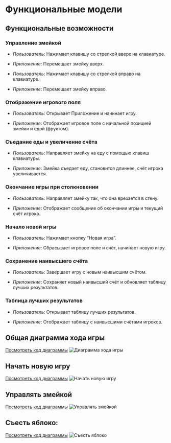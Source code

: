 # Функциональные модели

## Функциональные возможности

### Управление змейкой

* _Пользователь_: Нажимает клавишу со стрелкой вверх на клавиатуре.

* _Приложение_: Перемещает змейку вверх.

* _Пользователь_: Нажимает клавишу со стрелкой вправо на клавиатуре.

* _Приложение_: Перемещает змейку вправо.

### Отображение игрового поля

* _Пользователь_: Открывает Приложение и начинает игру.

* _Приложение_: Отображает игровое поле с начальной позицией змейки и едой (фруктом).

### Съедание еды и увеличение счёта

* _Пользователь_: Направляет змейку на еду с помощью клавиш клавиатуры.

* _Приложение_: Змейка съедает еду, становится длиннее, счёт игрока увеличивается.

### Окончание игры при столкновении

* _Пользователь_: Направляет змейку так, что она врезается в стену.

* _Приложение_: Отображает сообщение об окончании игры и текущий счёт игрока.

### Начало новой игры

* _Пользователь_: Нажимает кнопку “Новая игра”.

* _Приложение_: Сбрасывает игровое поле и счёт, начинает новую игру.

### Сохранение наивысшего счёта

* _Пользователь_: Завершает игру с новым наивысшим счётом.

* _Приложение_: Сохраняет новый наивысший счёт и обновляет таблицу лучших результатов.

### Таблица лучших результатов

* _Пользователь_: Открывает таблицу лучших результатов.

* _Приложение_: Отображает таблицу с наивысшими счётами игроков.


## Общая диаграмма хода игры
[Посмотреть код диаграммы](lab3/UseCaseDiagram)
![Диаграмма хода игры](https://www.plantuml.com/plantuml/png/dLJDRjf04BxlKwouHshuoSyjKf-XjrmGSLka52Hmxc2KXlv8gAUUsghg2pYqXWLgymepRzHlThsEeG9BEGoUySptVJixWw-6ONiGthsxLRV1wr27VJteldaRwflk8EY4tNvFgNOdx0yq_Q2CDloPbdZEAUQ84ecLkXi6dVOmq3NwHZ4joD1VF1EEDArf0tTEXgTahdjFiU1vmYF-LDFjeNxrydIFPiiZgOJ2p54jmPhGYjOyoI7r4kGxHyY0ZkPE6s92OI2OqGB857wI8njxo8mUhTp2dzlGRxn0dx14qrPQBz3D4lghFnN5ciVy4S4VJmAtE6lhC2P2VMgr34U8PneK6p9ucQBEgvwL67wXE94QVY3ZEnQk1_x2KGuuFo19SnuXM0hA2UQ0Ynr0B1guqUdEdHGDNLPS8Oyfioy_-Bl7H11h_AnXAOuUsuJnrCKgl3Y-Kd9PMzc3wnxo-JRE_D3YcgSfhzHFTpmUouOSdpBEQVRlyhI-mvNnlMqszSjfvmVg5S0f4aOYS4pXhVuZQnnRN6qNuj5EzxtqI1kU03z5VA_Tw7WY_pmfX47P4pUhXl9ywfPIXxu0-kH4AYhozOfyeug_IW3TA_nwDJ0wjwaGEhUbOCuzKp3ddZyLN2YOSoyLpBbOID7FWtefqL2YcmSjTHNqRl0f_GS0)

## Начать новую игру
[Посмотреть код диаграммы](lab3/NewGame)
![Начать новую игру](https://www.plantuml.com/plantuml/png/XL9HJi905FplAJPymHNWGwvYGWbD48rW_1MQQ1IqYVhX3tg55gnTYYnNc7SZvrasIWmnJNVxcfbvExElFHmTduykJlh1zqVGn1iSrZ93mNs1L2R8jJRO8CK7B3wvvp8nAFdBOOjIObF32vPofNYPrLf1r3Lrp5dULBz8Lps9vS70AbJYeuOPzS81WSz86u4nJOfiOEMQY1HhhWNPh2Jnf6bBSNZbiHmoDjGpvSf2liDe7xvBE8Cjr4nIaPuKY5n9NhIWcnmhMh5a6qcGiQzZdHxaR5daN1Fw6ik4pInMoYRNKIzJvcKlweUcxbCnI54IQubcZdGU3Nzy7tQawMk-SijT7SaOJhjoJOZPIyOh8Ql2njhhx8BWIsbFqsvtAayreeqUpCWzQpq3JLU2VY9YNkM-tDyXaJ5A7_s2ZyDx5MGuwFX4vZeyrMq_oXGhJKKz5B-CXFtXFr2z1BllYBH19-foa4_FWZQ_ETLV)

## Управлять змейкой
[Посмотреть код диаграммы](lab3/ControlTheSnake)
![Управлять змейкой](https://www.plantuml.com/plantuml/png/XLDDJi906Dtt5BEKAy12hc9Y2KqGZQrnY-32A0aR4zmeyGQrK1smZ5TuSoFVSqnJ2KIIqlRxUJzle9jc9vVPrTaW-dc8sbZ0uTDFyS5xWToFKUhTO8iSxx2eU2_zsFWRF_OZTR61DLXnR6Ry15-ivYXOBxbaMIHOnPSr1ntMdUYwdmnYSuGdB3LhEBuXaKKXbkEMIL9s7v6t8cEI7f-VHIurcjuGMWJMtq7JMJyUrlFyjF62Do8vpL1a4B-h2sLJ5mqKjCGTHv923cLG2B1i4AAMG0z_HPGo5PWNA1MASBKV-1j4Va8acN0Cp69hv05BiGV5lAhzUgquVlEOry9p9Uy25vOIPVoj7_c98jqJJnsGq1cJqvH4wa3l2RfYESJJnEdKgwzaaI3vjBoaEG040_u1wyPgM8m7QQnZLAwjK1cU9hq3XWf5oCnosQ6igUAHHH4hGSk63KKELIpneQIdsG6_SoKfoOmx78dIaiR_zErsGftV-X4tEcbsVX5rMUUVwHi0)

## Съесть яблоко:
[Посмотреть код диаграммы](lab3/EatingFood)
![Съесть яблоко](https://www.plantuml.com/plantuml/png/pL8xJiD04Ett55EIajOko5MGS4Ia410slR6H8X4acaXKL700GsnX7BndU7CZdiSO4iW1A7OrchVliwCPnydnPN9rDdDMk00F-425TpGe12MyNck66ciKg3GJlT5KSpHi5g6RJkG0pqD7-FQMv9AdFHf9SXhDYQzGZ9n8W2Uy4jcWrWLFfdSTOM6odOEcyBrjo-jGu0asy279PhJgk0RYxJjbBPflwxAsf9I-_vDXVmgKlR3ckyAzbITCa5a9h0rkDGl_kLeqYoF--x4RnRwVyo6PrO_-yhS-GIP8sNdHV9YeISzFfXFtPT0E1i7M7XYPj2KsEpiHkfuR9-SNRioQY_S9)